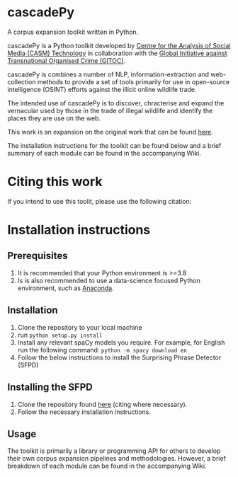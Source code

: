 

# cascadePy
A corpus expansion toolkit written in Python.

cascadePy is a Python toolkit developed by [Centre for the Analysis of Social Media (CASM) Technology](https://www.casmtechnology.com/) in collaboration with the [Global Initiative against Transnational Organised Crime (GITOC)](https://globalinitiative.net/).

cascadePy is combines a number of NLP, information-extraction and web-collection methods to provide a set of tools primarily for use in open-source intelligence (OSINT) efforts against the illicit online wildlife trade.

The intended use of cascadePy is to discover, chracterise and expand the vernacular used by those in the trade of illegal wildlife and identify the places they are use on the web.

This work is an expansion on the original work that can be found [here](http://sro.sussex.ac.uk/id/eprint/93062/).

The installation instructions for the toolkit can be found below and a brief summary of each module can be found in the accompanying Wiki. 

# Citing this work
If you intend to use this toolit, please use the following citation:


# Installation instructions

## Prerequisites
1) It is recommended that your Python environment is >=3.8
2) Is is also recommended to use a data-science focused Python environment, such as [Anaconda](https://www.anaconda.com/).

## Installation
1) Clone the repository to your local machine
2) run ```python setup.py install```
3) Install any relevant spaCy models you require. For example, for English run the following command:
```python -m spacy download en```
3) Follow the below instructions to install the Surprising Phrase Detector (SFPD)

## Installing the SFPD
1) Clone the repository found [here](https://github.com/andehr/sfpd) (citing where necessary).
2) Follow the necessary installation instructions.

## Usage
The toolkit is primarily a library or programming API for others to develop their own corpus expansion pipelines and methodologies. However, a brief breakdown of each module can be found in the accompanying Wiki. 





